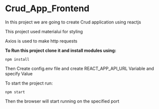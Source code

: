 # **Crud_App_Frontend**

In this project we are going to create Crud application using reactjs

This project used materialui for styling

Axios is used to make http requests

**To Run this project clone it and install modules using:**

```
npm install
```

Then Create config.env file and create REACT_APP_API_URL Variable and specify Value

To start the project run:

```
npm start
```

Then the browser will start running on the specified port
